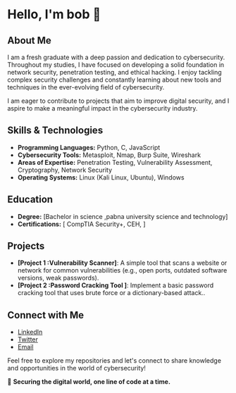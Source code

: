 # Hello, I'm bob 👋

## About Me

I am a fresh graduate with a deep passion and dedication to cybersecurity. Throughout my studies, I have focused on developing a solid foundation in network security, penetration testing, and ethical hacking. I enjoy tackling complex security challenges and constantly learning about new tools and techniques in the ever-evolving field of cybersecurity.

I am eager to contribute to projects that aim to improve digital security, and I aspire to make a meaningful impact in the cybersecurity industry.

## Skills & Technologies
- **Programming Languages:** Python, C, JavaScript
- **Cybersecurity Tools:** Metasploit, Nmap, Burp Suite, Wireshark
- **Areas of Expertise:** Penetration Testing, Vulnerability Assessment, Cryptography, Network Security
- **Operating Systems:** Linux (Kali Linux, Ubuntu), Windows

## Education
- **Degree:** [Bachelor in science ,pabna university science and technology]
- **Certifications:** [ CompTIA Security+, CEH, ]

## Projects
- **[Project 1 :Vulnerability Scanner]**:  A simple tool that scans a website or network for common vulnerabilities (e.g., open ports, outdated software versions, weak passwords).
- **[Project 2 :Password Cracking Tool ]**: Implement a basic password cracking tool that uses brute force or a dictionary-based attack..

## Connect with Me
- [LinkedIn](https://www.linkedin.com/in/abu-sayed-b63a31221)
- [Twitter]([https://twitter.com/your-profile](https://x.com/abus9976))
- [Email](abu04122@gmail.com)

Feel free to explore my repositories and let's connect to share knowledge and opportunities in the world of cybersecurity!

🔐 **Securing the digital world, one line of code at a time.**
